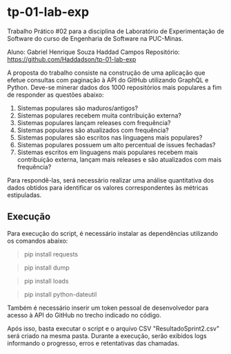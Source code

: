# tp-01-lab-exp

Trabalho Prático #02 para a disciplina de Laboratório de Experimentação de Software do curso de Engenharia de Software na PUC-Minas.

Aluno: Gabriel Henrique Souza Haddad Campos
Repositório: https://github.com/Haddadson/tp-01-lab-exp

A proposta do trabalho consiste na construção de uma aplicação que efetue consultas com paginação à API do GitHub utilizando GraphQL e Python.
Deve-se minerar dados dos 1000 repositórios mais populares a fim de responder as questões abaixo:

1. Sistemas populares são maduros/antigos?
2. Sistemas populares recebem muita contribuição externa?
3. Sistemas populares lançam releases com frequência?
4. Sistemas populares são atualizados com frequência?
5. Sistemas populares são escritos nas linguagens mais populares?
6. Sistemas populares possuem um alto percentual de issues fechadas?
7. Sistemas escritos em linguagens mais populares recebem mais contribuição externa, lançam mais releases e são atualizados com mais frequência?

Para respondê-las, será necessário realizar uma análise quantitativa dos dados obtidos para identificar os valores correspondentes às métricas estipuladas.

## Execução

Para execução do script, é necessário instalar as dependências utilizando os comandos abaixo:

> pip install requests

> pip install dump

> pip install loads

> pip install python-dateutil

Também é necessário inserir um token pessoal de desenvolvedor para acesso à API do GitHub no trecho indicado no código.

Após isso, basta executar o script e o arquivo CSV "ResultadoSprint2.csv" será criado na mesma pasta.
Durante a execução, serão exibidos logs informando o progresso, erros e retentativas das chamadas.
